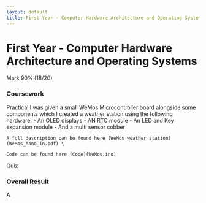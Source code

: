 ```yaml
---
layout: default
title: First Year - Computer Hardware Architecture and Operating Systems
---
```


# First Year - Computer Hardware Architecture and Operating Systems

Mark 90% (18/20)

### Coursework
Practical
    I was given a small WeMos Microcontroller board alongside some components which I created a weather station using the following hardware.
    - An OLED displays
    - AN RTC module
    - An LED and Key expansion module
    - And a multi sensor cobber

    A full description can be found here [WeMos weather station](WeMos_hand_in.pdf) \

    Code can be found here [Code](WeMos.ino)

Quiz

### Overall Result 
A 
